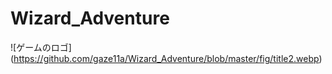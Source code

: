 # Wizard_Adventure

![ゲームのロゴ] (https://github.com/gaze11a/Wizard_Adventure/blob/master/fig/title2.webp)
